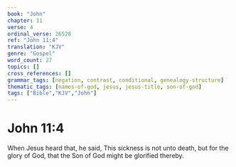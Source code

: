 ```yaml
---
book: "John"
chapter: 11
verse: 4
ordinal_verse: 26528
ref: "John 11:4"
translation: "KJV"
genre: "Gospel"
word_count: 27
topics: []
cross_references: []
grammar_tags: [negation, contrast, conditional, genealogy-structure]
thematic_tags: [names-of-god, jesus, jesus-title, son-of-god]
tags: ["Bible","KJV","John"]
---
```


# John 11:4

When Jesus heard that, he said, This sickness is not unto death, but for the glory of God, that the Son of God might be glorified thereby.
